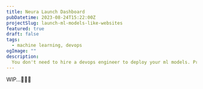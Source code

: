 ```yaml
---
title: Neura Launch Dashboard
pubDatetime: 2023-08-24T15:22:00Z
projectSlug: launch-ml-models-like-websites
featured: true
draft: false
tags:
  - machine learning, devops
ogImage: ""
description:
  You don't need to hire a devops engineer to deploy your ml models. Presenting NLD - A vercel like platform to deploy your machine learning models. 
---
```


WIP...👩🏽‍🔧